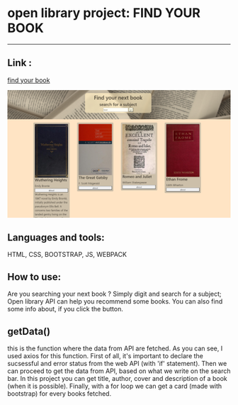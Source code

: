 # open library project: FIND YOUR BOOK

---

## Link :

[find your book](https://pixinini.github.io/open-library-project/)

![website](src/assets/screen.png)

## Languages and tools:

HTML, CSS, BOOTSTRAP, JS, WEBPACK

## How to use:

Are you searching your next book ? Simply digit and search for a subject; Open library API can help you recommend some books. You can also find some info about, if you click the button. 

## getData()
this is the function where the data from API are fetched. As you can see, I used axios for this function. First of all, it's important to declare the sucsessful and error status from the web API (with 'if' statement). Then we can proceed to get the data from API, based on what we write on the search bar. In this project you can get title, author, cover and description of a book (when it is possible).
Finally, with a for loop we can get a card (made with bootstrap) for every books fetched.


